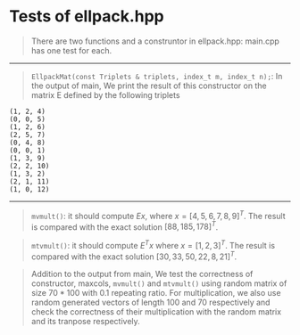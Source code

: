 

# Tests of ellpack.hpp

> There are two functions and a construntor in ellpack.hpp: main.cpp has one test for each.

***
> `EllpackMat(const Triplets & triplets, index_t m, index_t n);`: In the output of main, We print the result of this constructor on the matrix E defined by the following triplets
```
(1, 2, 4)
(0, 0, 5)
(1, 2, 6)
(2, 5, 7)
(0, 4, 8)
(0, 0, 1)
(1, 3, 9)
(2, 2, 10)
(1, 3, 2)
(2, 1, 11)
(1, 0, 12)
```

***

> `mvmult()`: it should compute $Ex$, where
$x = [4,5,6,7,8,9]^{T}$. The result is compared with the exact solution  $[88,185,178]^{T}$.

> `mtvmult()`: it should compute $E^Tx$ where $x=[1,2,3]^T$. The result is compared with the exact solution $[30,33,50,22,8,21]^{T}$.

>Addition to the output from main, We test the correctness of constructor, maxcols, `mvmult()` and `mtvmult()` using random matrix of size $70 * 100$ with 0.1 repeating ratio. 
>For multiplication, we also use random generated vectors of length 100 and 70 respectively
>and check the correctness of their multiplication with the random matrix and its tranpose respectively.